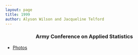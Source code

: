 ```yaml
---
layout: page
title: 1999
author: Alyson Wilson and Jacqueline Telford
---
```

<div align="center"><h3>Army Conference on Applied Statistics</h3></div>

- [Photos](https://alysongwilson.github.io/ACAS/DOE5/1999.pdf)

